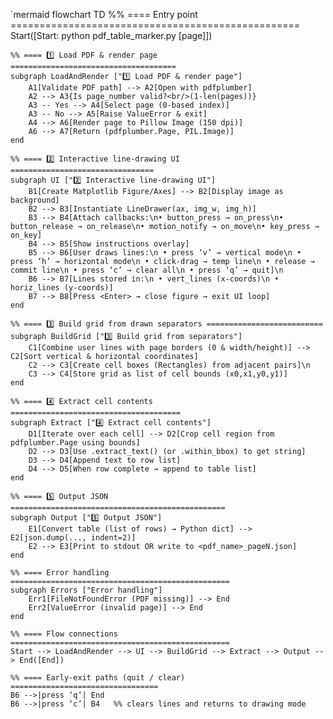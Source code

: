 `mermaid
flowchart TD
    %% ==== Entry point ==================================================
    Start([Start: python pdf_table_marker.py <PDF> [page]])

    %% ==== 1️⃣ Load PDF & render page =====================================
    subgraph LoadAndRender ["1️⃣ Load PDF & render page"]
        A1[Validate PDF path] --> A2[Open with pdfplumber]
        A2 --> A3{Is page_number valid?<br/>(1‑len(pages))}
        A3 -- Yes --> A4[Select page (0‑based index)]
        A3 -- No --> A5[Raise ValueError & exit]
        A4 --> A6[Render page to Pillow Image (150 dpi)]
        A6 --> A7[Return (pdfplumber.Page, PIL.Image)]
    end

    %% ==== 2️⃣ Interactive line‑drawing UI ================================
    subgraph UI ["2️⃣ Interactive line‑drawing UI"]
        B1[Create Matplotlib Figure/Axes] --> B2[Display image as background]
        B2 --> B3[Instantiate LineDrawer(ax, img_w, img_h)]
        B3 --> B4[Attach callbacks:\n• button_press → on_press\n• button_release → on_release\n• motion_notify → on_move\n• key_press → on_key]
        B4 --> B5[Show instructions overlay]
        B5 --> B6[User draws lines:\n • press ‘v’ → vertical mode\n • press ‘h’ → horizontal mode\n • click‑drag → temp line\n • release → commit line\n • press ‘c’ → clear all\n • press ‘q’ → quit]\n
        B6 --> B7[Lines stored in:\n • vert_lines (x‑coords)\n • horiz_lines (y‑coords)]
        B7 --> B8[Press <Enter> → close figure → exit UI loop]
    end

    %% ==== 3️⃣ Build grid from drawn separators ==========================
    subgraph BuildGrid ["3️⃣ Build grid from separators"]
        C1[Combine user lines with page borders (0 & width/height)] --> C2[Sort vertical & horizontal coordinates]
        C2 --> C3[Create cell boxes (Rectangles) from adjacent pairs]\n
        C3 --> C4[Store grid as list of cell bounds (x0,x1,y0,y1)]
    end

    %% ==== 4️⃣ Extract cell contents ======================================
    subgraph Extract ["4️⃣ Extract cell contents"]
        D1[Iterate over each cell] --> D2[Crop cell region from pdfplumber.Page using bounds]
        D2 --> D3[Use .extract_text() (or .within_bbox) to get string]
        D3 --> D4[Append text to row list]
        D4 --> D5[When row complete → append to table list]
    end

    %% ==== 5️⃣ Output JSON ================================================
    subgraph Output ["5️⃣ Output JSON"]
        E1[Convert table (list of rows) → Python dict] --> E2[json.dump(..., indent=2)]
        E2 --> E3[Print to stdout OR write to <pdf_name>_pageN.json]
    end

    %% ==== Error handling =================================================
    subgraph Errors ["Error handling"]
        Err1[FileNotFoundError (PDF missing)] --> End
        Err2[ValueError (invalid page)] --> End
    end

    %% ==== Flow connections =================================================
    Start --> LoadAndRender --> UI --> BuildGrid --> Extract --> Output --> End([End])

    %% ==== Early‑exit paths (quit / clear) =================================
    B6 -->|press ‘q’| End
    B6 -->|press ‘c’| B4   %% clears lines and returns to drawing mode
